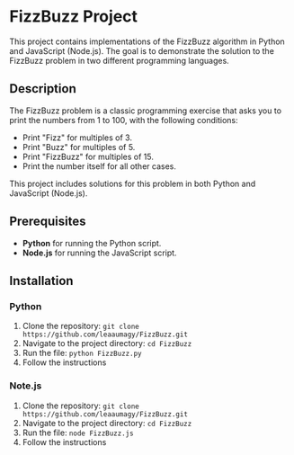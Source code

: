 # FizzBuzz Project

This project contains implementations of the FizzBuzz algorithm in Python and JavaScript (Node.js). The goal is to demonstrate the solution to the FizzBuzz problem in two different programming languages.

## Description

The FizzBuzz problem is a classic programming exercise that asks you to print the numbers from 1 to 100, with the following conditions:
- Print "Fizz" for multiples of 3.
- Print "Buzz" for multiples of 5.
- Print "FizzBuzz" for multiples of 15.
- Print the number itself for all other cases.

This project includes solutions for this problem in both Python and JavaScript (Node.js).

## Prerequisites

- **Python** for running the Python script.
- **Node.js** for running the JavaScript script.

## Installation

### Python

1. Clone the repository: `git clone https://github.com/leaaumagy/FizzBuzz.git`
2. Navigate to the project directory: `cd FizzBuzz`
3. Run the file: `python FizzBuzz.py`
4. Follow the instructions

### Note.js

1. Clone the repository: `git clone https://github.com/leaaumagy/FizzBuzz.git`
2. Navigate to the project directory: `cd FizzBuzz`
3. Run the file: `node FizzBuzz.js`
4. Follow the instructions
